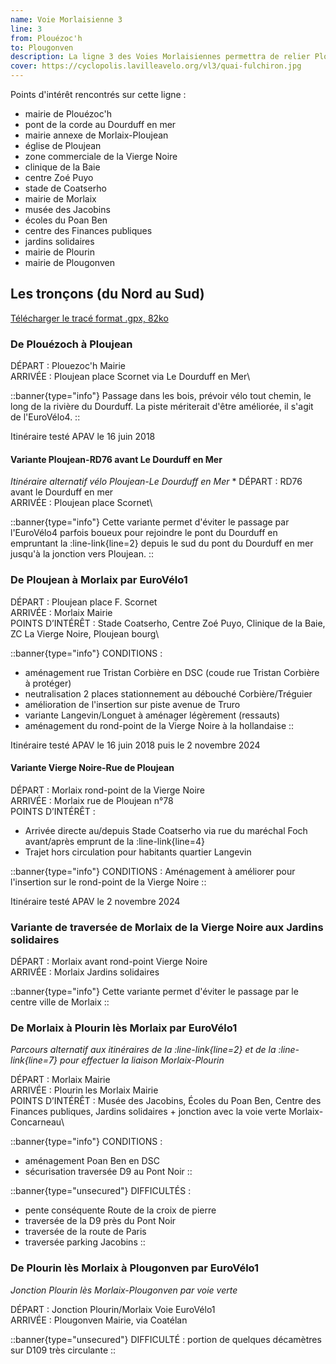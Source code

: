 ```yaml
---
name: Voie Morlaisienne 3
line: 3
from: Plouézoc'h
to: Plougonven
description: La ligne 3 des Voies Morlaisiennes permettra de relier Plouézoc'h à Plougonven et à Plourin-lès-Morlaix, en passant par les hauts du Dourduff, Ploujean (via l'Eurovélo 1 ou, en variante, les bords de la rivière / D769), Morlaix centre ou en variante directement la voie verte V7 qui conduit vers Plourin et Plougonven.
cover: https://cyclopolis.lavilleavelo.org/vl3/quai-fulchiron.jpg
---
```


Points d'intérêt rencontrés sur cette ligne :
 - mairie de Plouézoc'h
 - pont de la corde au Dourduff en mer
 - mairie annexe de Morlaix-Ploujean
 - église de Ploujean
 - zone commerciale de la Vierge Noire
 - clinique de la Baie
 - centre Zoé Puyo
 - stade de Coatserho
 - mairie de Morlaix
 - musée des Jacobins
 - écoles du Poan Ben
 - centre des Finances publiques
 - jardins solidaires
 - mairie de Plourin
 - mairie de Plougonven


## Les tronçons (du Nord au Sud)

[Télécharger le tracé format .gpx, 82ko](https://framateam.org/files/pttkhmnnqtrb7d4zewcuxk7jte/public?h=vZ91KcHhDGIORTek9cRd1J6veMJo2bs9K7TWYhSnB4I)


### De Plouézoch à Ploujean

DÉPART : Plouezoc'h Mairie\
ARRIVÉE : Ploujean place Scornet via Le Dourduff en Mer\

::banner{type="info"}
Passage dans les bois, prévoir vélo tout chemin, le long de la rivière du Dourduff. La piste mériterait d'être améliorée, il s'agit de l'EuroVélo4.
::

Itinéraire testé APAV le 16 juin 2018

#### Variante Ploujean-RD76 avant Le Dourduff en Mer

*Itinéraire alternatif vélo Ploujean-Le Dourduff en Mer*
*
DÉPART : RD76 avant le Dourduff en mer\
ARRIVÉE : Ploujean place Scornet\

::banner{type="info"}
Cette variante permet d'éviter le passage par l'EuroVélo4 parfois boueux pour rejoindre le pont du Dourduff en empruntant la :line-link{line=2} depuis le sud du pont du Dourduff en mer jusqu'à la jonction vers Ploujean.
::


### De Ploujean à Morlaix par EuroVélo1

DÉPART : Ploujean place F. Scornet\
ARRIVÉE : Morlaix Mairie\
POINTS D’INTÉRÊT : Stade Coatserho, Centre Zoé Puyo, Clinique de la Baie, ZC La Vierge Noire, Ploujean bourg\

::banner{type="info"}
CONDITIONS :
 - aménagement rue Tristan Corbière en DSC (coude rue Tristan Corbière à protéger)
 - neutralisation 2 places stationnement au débouché Corbière/Tréguier
 - amélioration de l'insertion sur piste avenue de Truro
 - variante Langevin/Longuet à aménager légèrement (ressauts)
 - aménagement du rond-point de la Vierge Noire à la hollandaise
::

Itinéraire testé APAV le 16 juin 2018 puis le 2 novembre 2024

#### Variante Vierge Noire-Rue de Ploujean

DÉPART : Morlaix rond-point de la Vierge Noire\
ARRIVÉE : Morlaix rue de Ploujean n°78\
POINTS D’INTÉRÊT :
 - Arrivée directe au/depuis Stade Coatserho via rue du maréchal Foch avant/après emprunt de la :line-link{line=4}
 - Trajet hors circulation pour habitants quartier Langevin

::banner{type="info"}
CONDITIONS : Aménagement à améliorer pour l'insertion sur le rond-point de la Vierge Noire
::

Itinéraire testé APAV le 2 novembre 2024


### Variante de traversée de Morlaix de la Vierge Noire aux Jardins solidaires

DÉPART : Morlaix avant rond-point Vierge Noire\
ARRIVÉE : Morlaix Jardins solidaires

::banner{type="info"}
Cette variante permet d'éviter le passage par le centre ville de Morlaix
::


### De Morlaix à Plourin lès Morlaix par EuroVélo1

*Parcours alternatif aux itinéraires de la :line-link{line=2} et de la :line-link{line=7} pour effectuer la liaison Morlaix-Plourin*

DÉPART : Morlaix Mairie\
ARRIVÉE : Plourin les Morlaix Mairie\
POINTS D’INTÉRÊT : Musée des Jacobins, Écoles du Poan Ben, Centre des Finances publiques, Jardins solidaires + jonction avec la voie verte Morlaix-Concarneau\

::banner{type="info"}
CONDITIONS :
 - aménagement Poan Ben en DSC
 - sécurisation traversée D9 au Pont Noir
::

::banner{type="unsecured"}
DIFFICULTÉS :
 - pente conséquente Route de la croix de pierre
 - traversée de la D9 près du Pont Noir
 - traversée de la route de Paris
 - traversée parking Jacobins
::


### De Plourin lès Morlaix à Plougonven par EuroVélo1

*Jonction Plourin lès Morlaix-Plougonven par voie verte*

DÉPART : Jonction Plourin/Morlaix Voie EuroVélo1\
ARRIVÉE : Plougonven Mairie, via Coatélan

::banner{type="unsecured"}
DIFFICULTÉ : portion de quelques décamètres sur D109 très circulante
::

